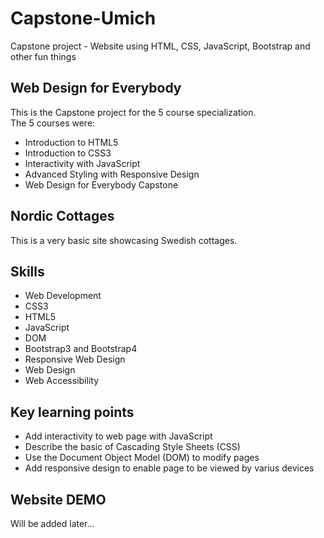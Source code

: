 # Capstone-Umich
Capstone project - Website using HTML, CSS, JavaScript, Bootstrap and other fun things

## Web Design for Everybody
This is the Capstone project for the 5 course specialization. 
<br>
The 5 courses were:
- Introduction to HTML5
- Introduction to CSS3
- Interactivity with JavaScript
- Advanced Styling with Responsive Design
- Web Design for Everybody Capstone

## Nordic Cottages
This is a very basic site showcasing Swedish cottages.

## Skills
- Web Development
- CSS3
- HTML5
- JavaScript
- DOM
- Bootstrap3 and Bootstrap4
- Responsive Web Design
- Web Design
- Web Accessibility

## Key learning points
- Add interactivity to web page with JavaScript
- Describe the basic of Cascading Style Sheets (CSS)
- Use the Document Object Model (DOM) to modify pages
- Add responsive design to enable page to be viewed by varius devices

## Website DEMO
Will be added later...